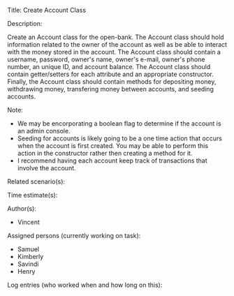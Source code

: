 Title: Create Account Class

Description:

  Create an Account class for the open-bank. The Account class should
  hold information related to the owner of the account as well as be able
  to interact with the money stored in the account. The Account class should
  contain a username, password, owner's name, owner's e-mail, owner's
  phone number, an unique ID, and account balance. The Account class
  should contain getter/setters for each attribute and an appropriate
  constructor. Finally, the Account class should contain methods for
  depositing money, withdrawing money, transfering money between
  accounts, and seeding accounts. 
  
  Note: 
  - We may be encorporating a boolean flag to determine if the 
  account is an admin console.
  - Seeding for accounts is likely going to be a one time action that
  occurs when the account is first created. You may be able to perform
  this action in the constructor rather then creating a method for it.
  - I recommend having each account keep track of transactions that 
  involve the account.
  
Related scenario(s):


  
Time estimate(s):

  

Author(s):

  - Vincent

Assigned persons (currently working on task):

  - Samuel
  - Kimberly
  - Savindi
  - Henry

Log entries (who worked when and how long on this):


